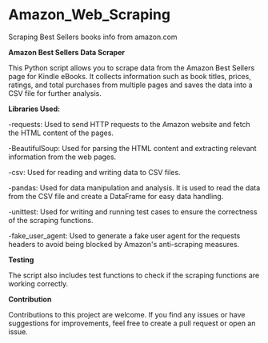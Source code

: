 # Amazon_Web_Scraping
 Scraping Best Sellers books info from amazon.com
 
**Amazon Best Sellers Data Scraper**
 
This Python script allows you to scrape data from the Amazon Best Sellers page for Kindle eBooks. It collects information such as book titles, prices, ratings, and total purchases from multiple pages and saves the data into a CSV file for further analysis.

**Libraries Used:**

 -requests: Used to send HTTP requests to the Amazon website and fetch the HTML content of the pages.

 -BeautifulSoup: Used for parsing the HTML content and extracting relevant information from the web pages.

 -csv: Used for reading and writing data to CSV files.

 -pandas: Used for data manipulation and analysis. It is used to read the data from the CSV file and create a DataFrame for easy data handling.

 -unittest: Used for writing and running test cases to ensure the correctness of the scraping functions.

 -fake_user_agent: Used to generate a fake user agent for the requests headers to avoid being blocked by Amazon's anti-scraping measures.


**Testing**

 The script also includes test functions to check if the scraping functions are working correctly. 

**Contribution**

 Contributions to this project are welcome. If you find any issues or have suggestions for improvements, feel free to create a pull request or open an issue.
